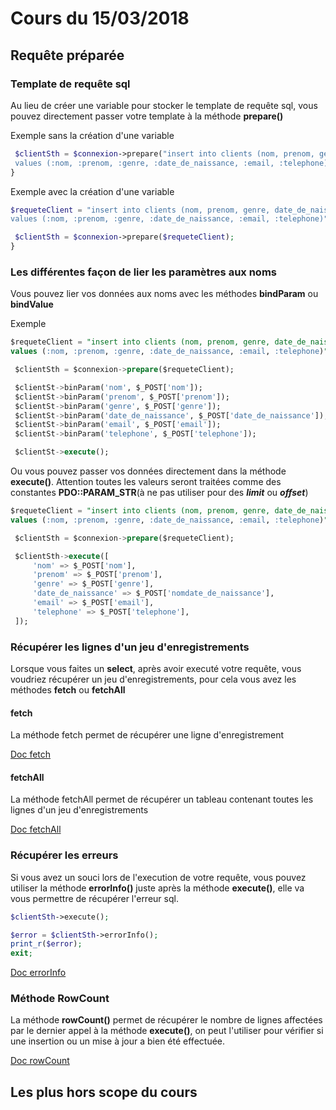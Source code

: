 # Cours du 15/03/2018

## Requête préparée

### Template de requête sql

Au lieu de créer une variable pour stocker le template de requête sql, vous pouvez directement passer votre template à la méthode **prepare()**

Exemple sans la création d'une variable
```php
 $clientSth = $connexion->prepare("insert into clients (nom, prenom, genre, date_de_naissance, email, telephone)
 values (:nom, :prenom, :genre, :date_de_naissance, :email, :telephone)");
}
```
Exemple avec la création d'une variable
```php
$requeteClient = "insert into clients (nom, prenom, genre, date_de_naissance, email, telephone)
values (:nom, :prenom, :genre, :date_de_naissance, :email, :telephone)";

 $clientSth = $connexion->prepare($requeteClient);
}
```


### Les différentes façon de lier les paramètres aux noms

Vous pouvez lier vos données aux noms avec les méthodes **bindParam** ou **bindValue**

Exemple

```sql
$requeteClient = "insert into clients (nom, prenom, genre, date_de_naissance, email, telephone)
values (:nom, :prenom, :genre, :date_de_naissance, :email, :telephone)";

 $clientSth = $connexion->prepare($requeteClient);

 $clientSt->binParam('nom', $_POST['nom']);
 $clientSt->binParam('prenom', $_POST['prenom']);
 $clientSt->binParam('genre', $_POST['genre']);
 $clientSt->binParam('date_de_naissance', $_POST['date_de_naissance']);
 $clientSt->binParam('email', $_POST['email']);
 $clientSt->binParam('telephone', $_POST['telephone']);

 $clientSt->execute();
```

Ou vous pouvez passer vos données directement dans la méthode **execute()**. Attention toutes les valeurs seront traitées comme des constantes **PDO::PARAM_STR**(à ne pas utiliser pour des ***limit*** ou ***offset***)

```sql
$requeteClient = "insert into clients (nom, prenom, genre, date_de_naissance, email, telephone)
values (:nom, :prenom, :genre, :date_de_naissance, :email, :telephone)";

 $clientSth = $connexion->prepare($requeteClient);

 $clientSth->execute([
	 'nom' => $_POST['nom'],
	 'prenom' => $_POST['prenom'],
	 'genre' => $_POST['genre'],
	 'date_de_naissance' => $_POST['nomdate_de_naissance'],
	 'email' => $_POST['email'],
	 'telephone' => $_POST['telephone'],
 ]);
```

### Récupérer les lignes d'un jeu d'enregistrements

Lorsque vous faites un **select**, après avoir executé votre requête, vous voudriez récupérer un jeu d'enregistrements, pour cela vous avez les méthodes **fetch** ou **fetchAll**

#### fetch

La méthode fetch permet de récupérer une ligne d'enregistrement

[Doc fetch](http://php.net/manual/fr/pdostatement.fetch.php)

#### fetchAll

La méthode fetchAll permet de récupérer un tableau contenant toutes les lignes d'un jeu d'enregistrements

[Doc fetchAll](http://php.net/manual/fr/pdostatement.fetchall.php)



### Récupérer les erreurs
Si vous avez un souci lors de l'execution de votre requête, vous pouvez utiliser la méthode **errorInfo()** juste après la méthode **execute()**, elle va vous permettre de récupérer l'erreur sql.

```php
$clientSth->execute();

$error = $clientSth->errorInfo();
print_r($error);
exit;
```

[Doc errorInfo](http://php.net/manual/fr/pdo.errorinfo.php)

### Méthode RowCount
La méthode **rowCount()** permet de récupérer le nombre de lignes affectées par le dernier appel à la méthode **execute()**, on peut l'utiliser pour vérifier si une insertion ou un mise à jour a bien été effectuée.

[Doc rowCount](http://php.net/manual/fr/pdostatement.rowcount.php)

## Les plus hors scope du cours
